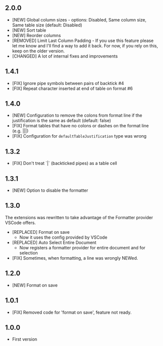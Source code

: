 ## 2.0.0

* [NEW] Global column sizes - options: Disabled, Same column size, Same table size (default: Disabled)
* [NEW] Sort table
* [NEW] Reorder columns
* [REMOVED] Limit Last Column Padding - If you use this feature please let me know and I'll find a way to add it back. For now, if you rely on this, keep on the older version.
* [CHANGED] A lot of internal fixes and improvements 


## 1.4.1

* [FIX] Ignore pipe symbols between pairs of backtick #4
* [FIX] Repeat character inserted at end of table on format #6


## 1.4.0

* [NEW] Configuration to remove the colons from format line if the justification is the same as default (default: false)
* [FIX] Format tables that have no colons or dashes on the format line (e.g. |||)
* [FIX] Configuration for `defaultTableJustification` type was wrong


## 1.3.2

* [FIX] Don't treat \`\|\` (backticked pipes) as a table cell


## 1.3.1

* [NEW] Option to disable the formatter


## 1.3.0

The extensions was rewritten to take advantage of the Formatter provider VSCode offers.

* [REPLACED] Format on save
    - Now it uses the config provided by VSCode
* [REPLACED] Auto Select Entire Document
    - Now registers a formatter provider for entire document and for selection
* [FIX] Sometimes, when formatting, a line was wrongly NEWed.


## 1.2.0

* [NEW] Format on save


## 1.0.1

* [FIX] Removed code for 'format on save', feature not ready.


## 1.0.0

* First version